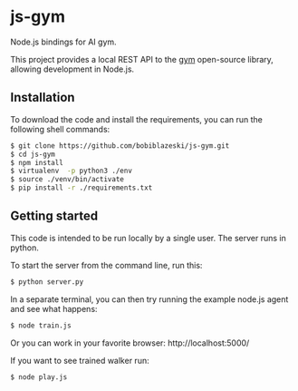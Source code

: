 # js-gym
Node.js bindings for AI gym.

This project provides a local REST API to the [gym](https://github.com/openai/gym) open-source library, allowing development in Node.js.

## Installation 

To download the code and install the requirements, you can run the following shell commands:
``` sh
$ git clone https://github.com/bobiblazeski/js-gym.git
$ cd js-gym
$ npm install
$ virtualenv  -p python3 ./env
$ source ./venv/bin/activate
$ pip install -r ./requirements.txt

```

## Getting started

This code is intended to be run locally by a single user. 
The server runs in python.

To start the server from the command line, run this:
``` sh
$ python server.py
```
In a separate terminal, you can then try running the example node.js agent and see what happens:
``` sh
$ node train.js
```

Or you can work in your favorite browser:
http://localhost:5000/

If you want to see trained walker run:
``` sh
$ node play.js
```
